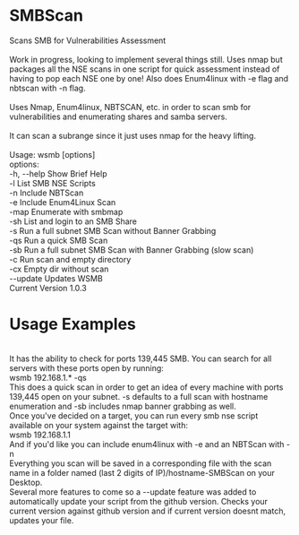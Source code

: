 # SMBScan
Scans SMB for Vulnerabilities Assessment
<br />
<br />
Work in progress, looking to implement several things still.
Uses nmap but packages all the NSE scans in one script for quick assessment instead of having to pop each NSE one by one!
Also does Enum4linux with -e flag and nbtscan with -n flag.
<br />
<br />
Uses Nmap, Enum4linux, NBTSCAN, etc. in order to scan smb for vulnerabilities and enumerating shares and samba servers.
<br />
<br />
It can scan a subrange since it just uses nmap for the heavy lifting.
<br />
<br />
Usage: wsmb <target> [options]
<br />
options:
<br />
-h, --help                    Show Brief Help
<br />
-l                            List SMB NSE Scripts
<br />
-n                            Include NBTScan
<br />
-e                            Include Enum4Linux Scan
<br />
-map                          Enumerate with smbmap
<br />
-sh                           List and login to an SMB Share
<br />
-s                            Run a full subnet SMB Scan without Banner Grabbing
<br />
-qs                           Run a quick SMB Scan
<br />
-sb                           Run a full subnet SMB Scan with Banner Grabbing (slow scan)
<br />
-c                            Run scan and empty directory
<br />
-cx                           Empty dir without scan
<br />
--update                      Updates WSMB
<br />
Current Version 1.0.3
<br />
# Usage Examples
<br />
It has the ability to check for ports 139,445 SMB.  You can search for all servers with these ports open by running:
<br />
wsmb 192.168.1.* -qs
<br />
This does a quick scan in order to get an idea of every machine with ports 139,445 open on your subnet.  -s defaults to a full scan with hostname enumeration and -sb includes nmap banner grabbing as well.
<br />
Once you've decided on a target, you can run every smb nse script available on your system against the target with:
<br />
wsmb 192.168.1.1
<br />
And if you'd like you can include enum4linux with -e and an NBTScan with -n
<br />
Everything you scan will be saved in a corresponding file with the scan name in a folder named (last 2 digits of IP)/hostname-SMBScan on your Desktop.
<br />
Several more features to come so a --update feature was added to automatically update your script from the github version.  Checks your current version against github version and if current version doesnt match, updates your file.
